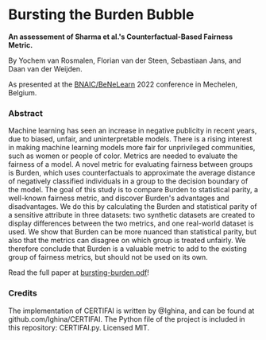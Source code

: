 # Bursting the Burden Bubble

**An assessement of Sharma et al.'s Counterfactual-Based Fairness Metric.**

By Yochem van Rosmalen, Florian van der Steen, Sebastiaan Jans, and Daan van
der Weijden.

As presented at the [BNAIC/BeNeLearn](https://bnaic2022.uantwerpen.be/) 2022
conference in Mechelen, Belgium.

### Abstract

Machine learning has seen an increase in negative publicity in recent years,
due to biased, unfair, and uninterpretable models. There is a rising interest
in making machine learning models more fair for unprivileged communities, such
as women or people of color. Metrics are needed to evaluate the fairness of a
model. A novel metric for evaluating fairness between groups is Burden, which
uses counterfactuals to approximate the average distance of negatively
classified individuals in a group to the decision boundary of the model. The
goal of this study is to compare Burden to statistical parity, a well-known
fairness metric, and discover Burden's advantages and disadvantages. We do this
by calculating the Burden and statistical parity of a sensitive attribute in
three datasets: two synthetic datasets are created to display differences
between the two metrics, and one real-world dataset is used. We show that
Burden can be more nuanced than statistical parity, but also that the metrics
can disagree on which group is treated unfairly. We therefore conclude that
Burden is a valuable metric to add to the existing group of fairness metrics,
but should not be used on its own.

Read the full paper at [bursting-burden.pdf](paper/bursting-burden.pdf)!

### Credits

The implementation of CERTIFAI is written by @Ighina, and can be found at
github.com/Ighina/CERTIFAI. The Python file of the project is included
in this repository: CERTIFAI.py. Licensed MIT.
